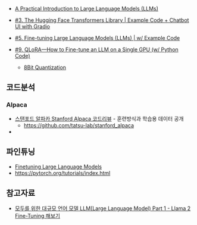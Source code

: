 * [A Practical Introduction to Large Language Models (LLMs)](https://www.youtube.com/watch?v=tFHeUSJAYbE&list=PLz-ep5RbHosU2hnz5ejezwaYpdMutMVB0)

* [#3. The Hugging Face Transformers Library | Example Code + Chatbot UI with Gradio](https://www.youtube.com/watch?v=jan07gloaRg&list=PLz-ep5RbHosU2hnz5ejezwaYpdMutMVB0&index=3)

* [#5. Fine-tuning Large Language Models (LLMs) | w/ Example Code](https://www.youtube.com/watch?v=eC6Hd1hFvos)

* [#9. QLoRA—How to Fine-tune an LLM on a Single GPU (w/ Python Code)](https://www.youtube.com/watch?v=XpoKB3usmKc&list=PLz-ep5RbHosU2hnz5ejezwaYpdMutMVB0&index=9)
  - [8Bit Quantization](https://flonelin.wordpress.com/2023/12/23/8bit-quantization/)


## 코드분석 ##

### Alpaca ###
* [스탠포드 알파카 Stanford Alpaca 코드리뷰](https://www.youtube.com/watch?v=dLo4QkEq-Hg) - 훈련방식과 학습용 데이터 공개
  - https://github.com/tatsu-lab/stanford_alpaca   
* []()

## 파인튜닝 ##

* [Finetuning Large Language Models](https://learn.deeplearning.ai/courses/finetuning-large-language-models/lesson/1/introduction)
* https://pytorch.org/tutorials/index.html

## 참고자료 ##

* [모두를 위한 대규모 언어 모델 LLM(Large Language Model) Part 1 - Llama 2 Fine-Tuning 해보기](https://www.inflearn.com/course/%EB%8C%80%EA%B7%9C%EB%AA%A8-%EC%96%B8%EC%96%B4%EB%AA%A8%EB%8D%B8-llm-part1#curriculum)
